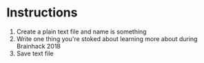 # Instructions
1. Create a plain text file and name is something
2. Write one thing you're stoked about learning more about during Brainhack 2018
3. Save text file